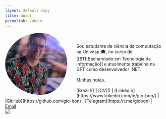 ```yaml
---
layout: default copy
title: About
permalink: /about
---
```


<head>
    <script src="https://kit.fontawesome.com/2635e42ccc.js" crossorigin="anonymous"></script>
</head>

<img src="/assets/photo-profile.jpg" style="border-radius: 50%; padding-right: 30px;" width="200" align="left"/> 
<br><br>
Sou estudante de ciência da computação na Univesp 🎓, no curso de [[BTI|Bacharelado em Tecnologia da Informação]] e atualmente trabalho na GFT como desenvolvedor .NET. <br>
<br>
<i class="fa fa-file-text" aria-hidden="true"></i> <a class="internal-link" href="/map">Minhas notas.</a>
<br><br>
<i class="fa fa-map-marker" aria-hidden="true"></i> [Brazil]() | <i class="fa fa-id-card" aria-hidden="true"></i> [CV]() | <i class="fa fa-linkedin-square" aria-hidden="true"></i> [LinkedIn](https://www.linkedin.com/in/gio-bon/) | <i class="fa fa-github" aria-hidden="true"></i> [GitHub](https://github.com/gio-bon) | <i class="fa fa-telegram" aria-hidden="true"></i> [Telegram](https://t.me/giobon) | <i class="fa fa-envelope" aria-hidden="true"></i> <a href="mailto:injuriae@gmail.com">Email</a>
<br>
<a href="https://exercism.org/profiles/gio-bon"><img src="https://d24y9kuxp2d7l2.cloudfront.net/assets/icons/exercism-with-logo-black-b427c06c6a068ba9f391734115e4d22dfa876d1d.svg"></img></a>